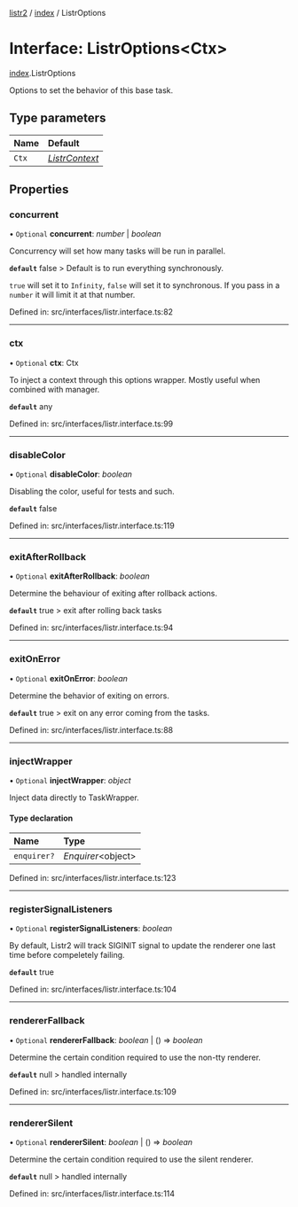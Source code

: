 [listr2](../README.md) / [index](../modules/index.md) / ListrOptions

# Interface: ListrOptions<Ctx\>

[index](../modules/index.md).ListrOptions

Options to set the behavior of this base task.

## Type parameters

| Name | Default |
| :------ | :------ |
| `Ctx` | [*ListrContext*](../types/index.listrcontext.md) |

## Properties

### concurrent

• `Optional` **concurrent**: *number* \| *boolean*

Concurrency will set how many tasks will be run in parallel.

**`default`** false > Default is to run everything synchronously.

`true` will set it to `Infinity`, `false` will set it to synchronous.
If you pass in a `number` it will limit it at that number.

Defined in: src/interfaces/listr.interface.ts:82

___

### ctx

• `Optional` **ctx**: Ctx

To inject a context through this options wrapper. Mostly useful when combined with manager.

**`default`** any

Defined in: src/interfaces/listr.interface.ts:99

___

### disableColor

• `Optional` **disableColor**: *boolean*

Disabling the color, useful for tests and such.

**`default`** false

Defined in: src/interfaces/listr.interface.ts:119

___

### exitAfterRollback

• `Optional` **exitAfterRollback**: *boolean*

Determine the behaviour of exiting after rollback actions.

**`default`** true > exit after rolling back tasks

Defined in: src/interfaces/listr.interface.ts:94

___

### exitOnError

• `Optional` **exitOnError**: *boolean*

Determine the behavior of exiting on errors.

**`default`** true > exit on any error coming from the tasks.

Defined in: src/interfaces/listr.interface.ts:88

___

### injectWrapper

• `Optional` **injectWrapper**: *object*

Inject data directly to TaskWrapper.

#### Type declaration

| Name | Type |
| :------ | :------ |
| `enquirer?` | *Enquirer*<object\> |

Defined in: src/interfaces/listr.interface.ts:123

___

### registerSignalListeners

• `Optional` **registerSignalListeners**: *boolean*

By default, Listr2 will track SIGINIT signal to update the renderer one last time before compeletely failing.

**`default`** true

Defined in: src/interfaces/listr.interface.ts:104

___

### rendererFallback

• `Optional` **rendererFallback**: *boolean* \| () => *boolean*

Determine the certain condition required to use the non-tty renderer.

**`default`** null > handled internally

Defined in: src/interfaces/listr.interface.ts:109

___

### rendererSilent

• `Optional` **rendererSilent**: *boolean* \| () => *boolean*

Determine the certain condition required to use the silent renderer.

**`default`** null > handled internally

Defined in: src/interfaces/listr.interface.ts:114
